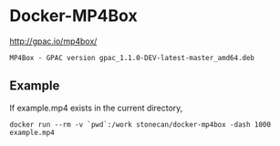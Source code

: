 # Docker-MP4Box

http://gpac.io/mp4box/

```
MP4Box - GPAC version gpac_1.1.0-DEV-latest-master_amd64.deb
```

## Example

If example.mp4 exists in the current directory,

```
docker run --rm -v `pwd`:/work stonecan/docker-mp4box -dash 1000 example.mp4 
```
